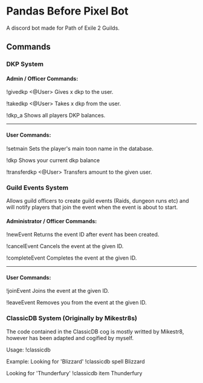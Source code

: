 # Pandas Before Pixel Bot
A discord bot made for Path of Exile 2 Guilds. 

## Commands

### DKP System
#### Admin / Officer Commands:
!givedkp <@User> <Amt>
Gives x dkp to the user.

!takedkp <@User> <Amt>
Takes x dkp from the user.

!dkp_a
Shows all players DKP balances.

----------
#### User Commands:

!setmain <Character Name>
Sets the player's main toon name in the database.

!dkp
Shows your current dkp balance

!transferdkp <@User> <Amt>
Transfers amount to the given user.

### Guild Events System
Allows guild officers to create guild events (Raids, dungeon runs etc) and will notify players that join the event when the event is about to start.

#### Administrator / Officer Commands:

!newEvent <Event Name> <Event start time> <Event end time> <Max Players> <Event Description>
Returns the event ID after event has been created.

!cancelEvent <Event ID>
Cancels the event at the given ID.

!completeEvent <Event ID>
Completes the event at the given ID.

----------
#### User Commands:

!joinEvent <Event ID>
Joins the event at the given ID.

!leaveEvent <Event ID>
Removes you from the event at the given ID.

 
### ClassicDB System (Originally by Mikestr8s)
The code contained in the ClassicDB cog is mostly writted by Mikestr8, however has been adapted and cogified by myself.

Usage:
!classicdb <Database> <Search Query>

Example:
Looking for 'Blizzard'
!classicdb spell Blizzard

Looking for 'Thunderfury'
!classicdb item Thunderfury

